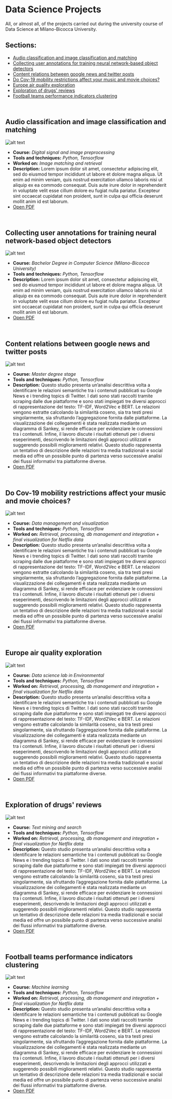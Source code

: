 # Data Science Projects
All, or almost all, of the projects carried out during the university course of Data Science at Milano-Bicocca University.

## Sections:
- [Audio classification and image classification and matching](#audio-classification-and-image-classification-and-matching)
- [Collecting user annotations for training neural network-based object detectors](#collecting-user-annotations-for-training-neural-network-based-object-detectors)
- [Content relations between google news and twitter posts](#content-relations-between-google-news-and-twitter-posts)
- [Do Cov-19 mobility restrictions affect your music and movie choices?](#do-cov-19-mobility-restrictions-affect-your-music-and-movie-choices)
- [Europe air quality exploration](#europe-air-quality-exploration)
- [Exploration of drugs' reviews](#exploration-of-drugs-reviews)
- [Football teams performance indicators clustering](#football-teams-performance-indicators-clustering)

<br> <!-- ------------------------------------------------------------------------------------------------------------ -->

## Audio classification and image classification and matching

![alt text](https://github.com/PMG-t/ProjectPresentations/blob/master/Images/Audio_classification_and_image_classification_and_matching.png?raw=true)

- **Course:** *Digital signal and image preprocessing*
- **Tools and techniques:** *Python, Tensorflow*
- **Worked on:** *Image matching and retrieval*
- **Description:** Lorem ipsum dolor sit amet, consectetur adipiscing elit, sed do eiusmod tempor incididunt ut labore et dolore magna aliqua. Ut enim ad minim veniam, quis nostrud exercitation ullamco laboris nisi ut aliquip ex ea commodo consequat. Duis aute irure dolor in reprehenderit in voluptate velit esse cillum dolore eu fugiat nulla pariatur. Excepteur sint occaecat cupidatat non proident, sunt in culpa qui officia deserunt mollit anim id est laborum.
- [Open PDF](https://github.com/PMG-t/ProjectPresentations/blob/master/Audio%20classification%20and%20image%20classification%20and%20matching.pdf)

<br> <!-- ------------------------------------------------------------------------------------------------------------ -->

## Collecting user annotations for training neural network-based object detectors

![alt text](https://github.com/PMG-t/ProjectPresentations/blob/master/Images/Collecting_user_annotations_for_training_neural_network-based_object_detectors.png?raw=true)

- **Course:** *Bachelor Degree in Computer Science (Milano-Bicocca University)*
- **Tools and techniques:** *Python, Tensorflow*
- **Description:** Lorem ipsum dolor sit amet, consectetur adipiscing elit, sed do eiusmod tempor incididunt ut labore et dolore magna aliqua. Ut enim ad minim veniam, quis nostrud exercitation ullamco laboris nisi ut aliquip ex ea commodo consequat. Duis aute irure dolor in reprehenderit in voluptate velit esse cillum dolore eu fugiat nulla pariatur. Excepteur sint occaecat cupidatat non proident, sunt in culpa qui officia deserunt mollit anim id est laborum.
- [Open PDF](https://github.com/PMG-t/ProjectPresentations/blob/master/Collecting%20user%20annotations%20for%20training%20neural%20network-based%20object%20detectors.pdf)

<br> <!-- ------------------------------------------------------------------------------------------------------------ -->

## Content relations between google news and twitter posts

![alt text](https://github.com/PMG-t/ProjectPresentations/blob/master/Images/Content_relations_between_google_news_and_twitter_posts.png?raw=true)

- **Course:** *Master degree stage*
- **Tools and techniques:** *Python, Tensorflow*
- **Description:** Questo studio presenta un’analisi descrittiva volta a identificare le relazioni semantiche tra i contenuti pubblicati su Google News e i trending topics di Twitter. I dati sono stati raccolti tramite scraping dalle due piattaforme e sono stati impiegati tre diversi approcci di rappresentazione del testo: TF-IDF, Word2Vec e BERT. Le relazioni vengono estratte calcolando la similarità coseno, sia tra testi presi singolarmente, sia sfruttando l’aggregazione fornita dalle piattaforme. La visualizzazione dei collegamenti è stata realizzata mediante un diagramma di Sankey, si rende efficace per evidenziare le connessioni tra i contenuti. Infine, il lavoro discute i risultati ottenuti per i diversi eseperimenti, descrivendo le limitazioni degli approcci utilizzati e suggerendo possibili miglioramenti relativi. Questo studio rappresenta un tentativo di descrizione delle relazioni tra media tradizionali e social media ed offre un possibile punto di partenza verso successive analisi dei flussi informativi tra piattaforme diverse.
- [Open PDF](https://github.com/PMG-t/ProjectPresentations/blob/master/Content%20relations%20between%20google%20news%20and%20twitter%20posts.pdf)

<br> <!-- ------------------------------------------------------------------------------------------------------------ -->

## Do Cov-19 mobility restrictions affect your music and movie choices?

![alt text](https://github.com/PMG-t/ProjectPresentations/blob/master/Images/Do_Cov-19_mobility_restrictions_affect_your_music_and_movie_choices.png?raw=true)

- **Course:** *Data management and visualization*
- **Tools and techniques:** *Python, Tensorflow*
- **Worked on:** *Retrieval, processing, db management and integration + final visualization for Netflix data*
- **Description:** Questo studio presenta un’analisi descrittiva volta a identificare le relazioni semantiche tra i contenuti pubblicati su Google News e i trending topics di Twitter. I dati sono stati raccolti tramite scraping dalle due piattaforme e sono stati impiegati tre diversi approcci di rappresentazione del testo: TF-IDF, Word2Vec e BERT. Le relazioni vengono estratte calcolando la similarità coseno, sia tra testi presi singolarmente, sia sfruttando l’aggregazione fornita dalle piattaforme. La visualizzazione dei collegamenti è stata realizzata mediante un diagramma di Sankey, si rende efficace per evidenziare le connessioni tra i contenuti. Infine, il lavoro discute i risultati ottenuti per i diversi eseperimenti, descrivendo le limitazioni degli approcci utilizzati e suggerendo possibili miglioramenti relativi. Questo studio rappresenta un tentativo di descrizione delle relazioni tra media tradizionali e social media ed offre un possibile punto di partenza verso successive analisi dei flussi informativi tra piattaforme diverse.
- [Open PDF](https://github.com/PMG-t/ProjectPresentations/blob/master/Do%20Cov-19%20mobility%20restrictions%20affect%20your%20music%20and%20movie%20choices.pdf)

<br> <!-- ------------------------------------------------------------------------------------------------------------ -->

## Europe air quality exploration

![alt text](https://github.com/PMG-t/ProjectPresentations/blob/master/Images/Europe_air_quality_exploration.png?raw=true)

- **Course:** *Data science lab in Environmental*
- **Tools and techniques:** *Python, Tensorflow*
- **Worked on:** *Retrieval, processing, db management and integration + final visualization for Netflix data*
- **Description:** Questo studio presenta un’analisi descrittiva volta a identificare le relazioni semantiche tra i contenuti pubblicati su Google News e i trending topics di Twitter. I dati sono stati raccolti tramite scraping dalle due piattaforme e sono stati impiegati tre diversi approcci di rappresentazione del testo: TF-IDF, Word2Vec e BERT. Le relazioni vengono estratte calcolando la similarità coseno, sia tra testi presi singolarmente, sia sfruttando l’aggregazione fornita dalle piattaforme. La visualizzazione dei collegamenti è stata realizzata mediante un diagramma di Sankey, si rende efficace per evidenziare le connessioni tra i contenuti. Infine, il lavoro discute i risultati ottenuti per i diversi eseperimenti, descrivendo le limitazioni degli approcci utilizzati e suggerendo possibili miglioramenti relativi. Questo studio rappresenta un tentativo di descrizione delle relazioni tra media tradizionali e social media ed offre un possibile punto di partenza verso successive analisi dei flussi informativi tra piattaforme diverse.
- [Open PDF](https://github.com/PMG-t/ProjectPresentations/blob/master/Europe%20air%20quality%20exploration.pdf)

<br> <!-- ------------------------------------------------------------------------------------------------------------ -->

## Exploration of drugs' reviews

![alt text](https://github.com/PMG-t/ProjectPresentations/blob/master/Images/Exploration_of_drugs_reviews.png?raw=true)

- **Course:** *Text mining and search*
- **Tools and techniques:** *Python, Tensorflow*
- **Worked on:** *Retrieval, processing, db management and integration + final visualization for Netflix data*
- **Description:** Questo studio presenta un’analisi descrittiva volta a identificare le relazioni semantiche tra i contenuti pubblicati su Google News e i trending topics di Twitter. I dati sono stati raccolti tramite scraping dalle due piattaforme e sono stati impiegati tre diversi approcci di rappresentazione del testo: TF-IDF, Word2Vec e BERT. Le relazioni vengono estratte calcolando la similarità coseno, sia tra testi presi singolarmente, sia sfruttando l’aggregazione fornita dalle piattaforme. La visualizzazione dei collegamenti è stata realizzata mediante un diagramma di Sankey, si rende efficace per evidenziare le connessioni tra i contenuti. Infine, il lavoro discute i risultati ottenuti per i diversi eseperimenti, descrivendo le limitazioni degli approcci utilizzati e suggerendo possibili miglioramenti relativi. Questo studio rappresenta un tentativo di descrizione delle relazioni tra media tradizionali e social media ed offre un possibile punto di partenza verso successive analisi dei flussi informativi tra piattaforme diverse.
- [Open PDF](https://github.com/PMG-t/ProjectPresentations/blob/master/Exploration%20of%20drugs%E2%80%99s%20reviews.pdf)

<br> <!-- ------------------------------------------------------------------------------------------------------------ -->

## Football teams performance indicators clustering

![alt text](https://github.com/PMG-t/ProjectPresentations/blob/master/Images/Football_teams_performance_indicators_clustering.png?raw=true)

- **Course:** *Machine learning*
- **Tools and techniques:** *Python, Tensorflow*
- **Worked on:** *Retrieval, processing, db management and integration + final visualization for Netflix data*
- **Description:** Questo studio presenta un’analisi descrittiva volta a identificare le relazioni semantiche tra i contenuti pubblicati su Google News e i trending topics di Twitter. I dati sono stati raccolti tramite scraping dalle due piattaforme e sono stati impiegati tre diversi approcci di rappresentazione del testo: TF-IDF, Word2Vec e BERT. Le relazioni vengono estratte calcolando la similarità coseno, sia tra testi presi singolarmente, sia sfruttando l’aggregazione fornita dalle piattaforme. La visualizzazione dei collegamenti è stata realizzata mediante un diagramma di Sankey, si rende efficace per evidenziare le connessioni tra i contenuti. Infine, il lavoro discute i risultati ottenuti per i diversi eseperimenti, descrivendo le limitazioni degli approcci utilizzati e suggerendo possibili miglioramenti relativi. Questo studio rappresenta un tentativo di descrizione delle relazioni tra media tradizionali e social media ed offre un possibile punto di partenza verso successive analisi dei flussi informativi tra piattaforme diverse.
- [Open PDF](https://github.com/PMG-t/ProjectPresentations/blob/master/Football%20teams%20performance%20indicators%20clustering.pdf)

<br> <!-- ------------------------------------------------------------------------------------------------------------ -->























